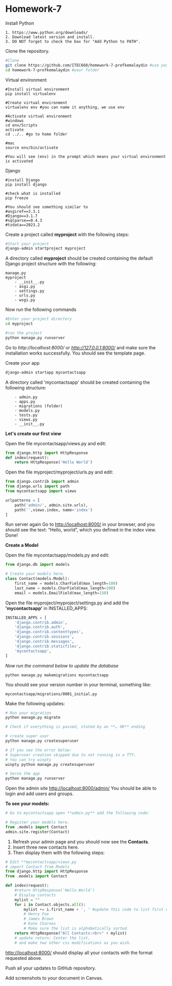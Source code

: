 # Homework-7

Install Python

    1. https://www.python.org/downloads/
    2. Download latest version and install.
    3. DO NOT forget to check the box for "Add Python to PATH". 

Clone the repository. 
```bash
#Clone
git clone https://github.com/ITEC660/homework-7-profkemalaydin #use your repository
cd homework-7-profkemalaydin #your folder
```

Virtual environment
```
#Install virtual environment
pip install virtualenv

#Create virtual environment
virtualenv env #you can name it anything, we use env

#Activate virtual environment 
#windows
cd env/Scripts
activate
cd ../.. #go to home folder

#mac
source env/bin/activate

#You will see (env) in the prompt which means your virtual environment is activated
```

Django
```
#install Django
pip install django

#check what is installed
pip freeze

#You should see something similar to
#asgiref==3.3.1
#Django==3.1.7
#sqlparse==0.4.3
#tzdata==2023.2
```

Create a project called **myproject** with the following steps:

```bash
#Start your project
django-admin startproject myproject
```

A directory called **myproject** should be created containing the default Django project structure with the following:

    manage.py
    myproject
        - __init__.py
        - asgi.py
        - settings.py
        - urls.py
        - wsgi.py
    

Now run the following commands 

```bash
#Enter your project directory
cd myproject

#run the project
python manage.py runserver
```

Go to *http://localhost:8000/* or *http://127.0.0.1:8000/* and make sure the installation works successfully.
You should see the template page. 

Create your app
```bash
django-admin startapp mycontactsapp
```
A directory called 'mycontactsapp' should be created containing the following structure:
```
    - admin.py
    - apps.py
    - migrations (folder)
    - models.py
    - tests.py
    - views.py
    - __init__.py    
```


**Let's create our first view**

Open the file mycontactsapp/views.py and edit:

```python
from django.http import HttpResponse
def index(request):
    return HttpResponse('Hello World')
```

Open the file myproject/myproject/urls.py and edit:

```python
from django.contrib import admin
from django.urls import path
from mycontactsapp import views

urlpatterns = [
    path('admin/', admin.site.urls),
    path('',views.index, name='index')
]
```
Run server again
Go to [http://localhost:8000/](http://localhost:8000/) in your browser, and you should see the text: “Hello, world”, which you defined in the index view. Done!

**Create a Model**

Open the file mycontactsapp/models.py and edit:

```python
from django.db import models

# Create your models here.
class Contact(models.Model):
    first_name = models.CharField(max_length=100)
    last_name = models.CharField(max_length=100)
    email = models.EmailField(max_length=150)
```

Open the file myproject/myproject/settings.py and add  the **'mycontactsapp'**  in INSTALLED_APPS:

```python
INSTALLED_APPS = [
    'django.contrib.admin',
    'django.contrib.auth',
    'django.contrib.contenttypes',
    'django.contrib.sessions',
    'django.contrib.messages',
    'django.contrib.staticfiles',
    'mycontactsapp',
]
```

*Now run the command below to update the database*
```
python manage.py makemigrations mycontactsapp
```
You should see your version number in your terminal, something like:

    mycontactsapp/migrations/0001_initial.py

Make the following updates:

```bash
# Run your migration
python manage.py migrate

# Check if everything is passed, stated by an **… OK** ending

# create super user
python manage.py createsuperuser

# If you see the error below: 
# Superuser creation skipped due to not running in a TTY.
# You can try winpty
winpty python manage.py createsuperuser

# Serve the app
python manage.py runserver

```

Open the admin site [http://localhost:8000/admin/](http://localhost:8000/admin/)
You should be able to login and add users and groups.

**To see your models:**

```python
# Go to mycontactsapp open **admin.py** add the following code:

# Register your models here.
from .models import Contact
admin.site.register(Contact)
```

1. Refresh your admin page and you should now see the **Contacts**.
2. Insert three new contacts here.
3. Then display them with the following steps:

```python
# Edit **mycontactsapp/views.py 
# import Contact from Models
from django.http import HttpResponse
from .models import Contact

def index(request):
    #return HttpResponse('Hello World')
    # Display contacts
    mylist = ""
    for i in Contact.objects.all():
        mylist += i.first_name + ', ' #update this code to list first name and last name as below
        # Henry Fox
        # James Brown
        # Kate Charnes
        # Make sure the list is alphabetically sorted.
    return HttpResponse("All Contacts:<br>" + mylist) 
    # update return: Center the list, 
    # and make two other css modifications as you wish.
```

[http://localhost:8000/](http://localhost:8000/) should display all your contacts with the format requested above.

Push all your updates to GitHub repository.

Add screenshots to your document in Canvas.
